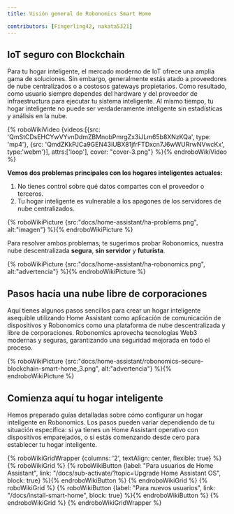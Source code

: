 ```yaml
---
title: Visión general de Robonomics Smart Home

contributors: [Fingerling42, nakata5321]
---
```


## IoT seguro con Blockchain

Para tu hogar inteligente, el mercado moderno de IoT ofrece una amplia gama de soluciones. Sin embargo, generalmente estás atado a proveedores de nube centralizados o a costosos gateways propietarios. Como resultado, como usuario siempre dependes del hardware y del proveedor de infraestructura para ejecutar tu sistema inteligente. Al mismo tiempo, tu hogar inteligente no puede ser verdaderamente inteligente sin estadísticas y análisis en la nube.

{% roboWikiVideo {videos:[{src: 'QmStCDsEHCYwVYvnDdmZBMnobPmrgZx3iJLm65b8XNzKQa', type: 'mp4'}, {src: 'QmdZKkPJCa9GEN43iUBX81jfrFTDxcn7J6wWURrwNVwcKx', type:'webm'}], attrs:['loop'], cover: "cover-3.png"} %}{% endroboWikiVideo %}

**Vemos dos problemas principales con los hogares inteligentes actuales:**

1. No tienes control sobre qué datos compartes con el proveedor o terceros.
2. Tu hogar inteligente es vulnerable a los apagones de los servidores de nube centralizados.

{% roboWikiPicture {src:"docs/home-assistant/ha-problems.png", alt:"imagen"} %}{% endroboWikiPicture %}

Para resolver ambos problemas, te sugerimos probar Robonomics, nuestra nube descentralizada **segura**, **sin servidor** y **futurista**.

{% roboWikiPicture {src:"docs/home-assistant/ha-robonomics.png", alt:"advertencia"} %}{% endroboWikiPicture %}

## Pasos hacia una nube libre de corporaciones

Aquí tienes algunos pasos sencillos para crear un hogar inteligente asequible utilizando Home Assistant como aplicación de comunicación de dispositivos y Robonomics como una plataforma de nube descentralizada y libre de corporaciones. Robonomics aprovecha tecnologías Web3 modernas y seguras, garantizando una seguridad mejorada en todo el proceso.

{% roboWikiPicture {src:"docs/home-assistant/robonomics-secure-blockchain-smart-home_3.png", alt:"advertencia"} %}{% endroboWikiPicture %}

## Comienza aquí tu hogar inteligente

Hemos preparado guías detalladas sobre cómo configurar un hogar inteligente en Robonomics. Los pasos pueden variar dependiendo de tu situación específica: si ya tienes un Home Assistant operativo con dispositivos emparejados, o si estás comenzando desde cero para establecer tu hogar inteligente.

{% roboWikiGridWrapper {columns: '2', textAlign: center, flexible: true} %}
	{% roboWikiGrid %} 	{% roboWikiButton {label: "Para usuarios de Home Assistant", link: "/docs/sub-activate/?topic=Upgrade Home Assistant OS", block: true} %}{% endroboWikiButton %} {% endroboWikiGrid %}
	{% roboWikiGrid %} 	{% roboWikiButton {label: "Para nuevos usuarios", link: "/docs/install-smart-home", block: true} %}{% endroboWikiButton %} {% endroboWikiGrid %}
{% endroboWikiGridWrapper %}
